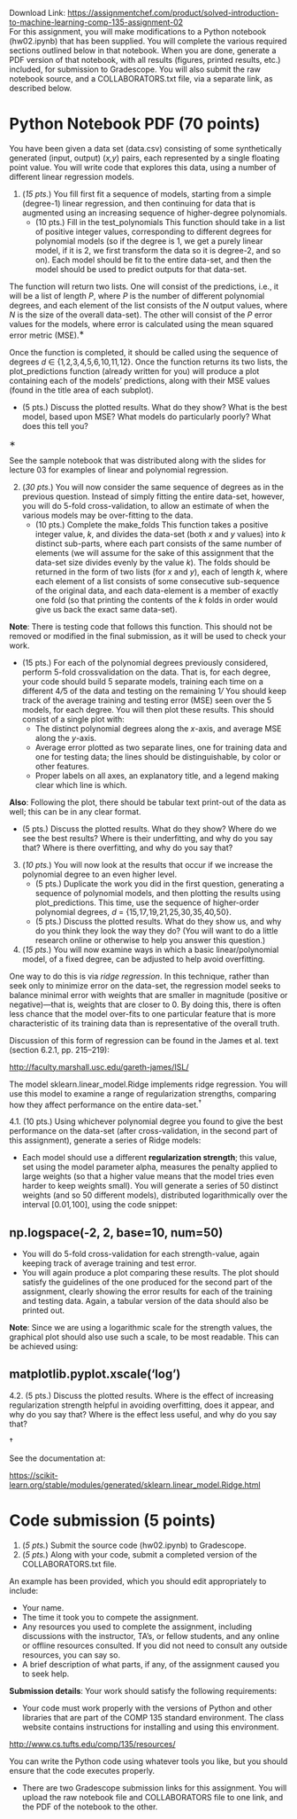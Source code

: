 Download Link: https://assignmentchef.com/product/solved-introduction-to-machine-learning-comp-135-assignment-02
<br>
For this assignment, you will make modifications to a Python notebook (hw02.ipynb) that has been supplied. You will complete the various required sections outlined below in that notebook. When you are done, generate a PDF version of that notebook, with all results (figures, printed results, etc.) included, for submission to Gradescope. You will also submit the raw notebook source, and a COLLABORATORS.txt file, via a separate link, as described below.

<h1>Python Notebook PDF (70 points)</h1>

You have been given a data set (data.csv) consisting of some synthetically generated (input, output) (<em>x,y</em>) pairs, each represented by a single floating point value. You will write code that explores this data, using a number of different linear regression models.

<ol>

 <li>(<em>15 pts.</em>) You fill first fit a sequence of models, starting from a simple (degree-1) linear regression, and then continuing for data that is augmented using an increasing sequence of higher-degree polynomials.

  <ul>

   <li>(10 pts.) Fill in the test_polynomials This function should take in a list of positive integer values, corresponding to different degrees for polynomial models (so if the degree is 1, we get a purely linear model, if it is 2, we first transform the data so it is degree-2, and so on). Each model should be fit to the entire data-set, and then the model should be used to predict outputs for that data-set.</li>

  </ul></li>

</ol>

The function will return two lists. One will consist of the predictions, i.e., it will be a list of length <em>P</em>, where <em>P </em>is the number of different polynomial degrees, and each element of the list consists of the <em>N </em>output values, where <em>N </em>is the size of the overall data-set). The other will consist of the <em>P </em>error values for the models, where error is calculated using the mean squared error metric (MSE).<sup>∗</sup>

Once the function is completed, it should be called using the sequence of degrees <em>d </em>∈ {1<em>,</em>2<em>,</em>3<em>,</em>4<em>,</em>5<em>,</em>6<em>,</em>10<em>,</em>11<em>,</em>12}. Once the function returns its two lists, the plot_predictions function (already written for you) will produce a plot containing each of the models’ predictions, along with their MSE values (found in the title area of each subplot).

<ul>

 <li>(5 pts.) Discuss the plotted results. What do they show? What is the best model, based upon MSE? What models do particularly poorly? What does this tell you?</li>

</ul>

∗

See the sample notebook that was distributed along with the slides for lecture 03 for examples of linear and polynomial regression.

<ol start="2">

 <li>(<em>30 pts.</em>) You will now consider the same sequence of degrees as in the previous question. Instead of simply fitting the entire data-set, however, you will do 5-fold cross-validation, to allow an estimate of when the various models may be over-fitting to the data.

  <ul>

   <li>(10 pts.) Complete the make_folds This function takes a positive integer value, <em>k</em>, and divides the data-set (both <em>x </em>and <em>y </em>values) into <em>k </em>distinct sub-parts, where each part consists of the same number of elements (we will assume for the sake of this assignment that the data-set size divides evenly by the value <em>k</em>). The folds should be returned in the form of two lists (for <em>x </em>and <em>y</em>), each of length <em>k</em>, where each element of a list consists of some consecutive sub-sequence of the original data, and each data-element is a member of exactly one fold (so that printing the contents of the <em>k </em>folds in order would give us back the exact same data-set).</li>

  </ul></li>

</ol>

<strong>Note</strong>: There is testing code that follows this function. This should not be removed or modified in the final submission, as it will be used to check your work.

<ul>

 <li>(15 pts.) For each of the polynomial degrees previously considered, perform 5-fold crossvalidation on the data. That is, for each degree, your code should build 5 separate models, training each time on a different 4<em>/</em>5 of the data and testing on the remaining 1<em>/</em> You should keep track of the average training and testing error (MSE) seen over the 5 models, for each degree. You will then plot these results. This should consist of a single plot with:

  <ul>

   <li>The distinct polynomial degrees along the <em>x</em>-axis, and average MSE along the <em>y</em>-axis.</li>

   <li>Average error plotted as two separate lines, one for training data and one for testing data; the lines should be distinguishable, by color or other features.</li>

   <li>Proper labels on all axes, an explanatory title, and a legend making clear which line is which.</li>

  </ul></li>

</ul>

<strong>Also</strong>: Following the plot, there should be tabular text print-out of the data as well; this can be in any clear format.

<ul>

 <li>(5 pts.) Discuss the plotted results. What do they show? Where do we see the best results? Where is their underfitting, and why do you say that? Where is there overfitting, and why do you say that?</li>

</ul>

<ol start="3">

 <li>(<em>10 pts.</em>) You will now look at the results that occur if we increase the polynomial degree to an even higher level.

  <ul>

   <li>(5 pts.) Duplicate the work you did in the first question, generating a sequence of polynomial models, and then plotting the results using plot_predictions. This time, use the sequence of higher-order polynomial degrees, <em>d </em>= {15<em>,</em>17<em>,</em>19<em>,</em>21<em>,</em>25<em>,</em>30<em>,</em>35<em>,</em>40<em>,</em>50}.</li>

   <li>(5 pts.) Discuss the plotted results. What do they show us, and why do you think they look the way they do? (You will want to do a little research online or otherwise to help you answer this question.)</li>

  </ul></li>

 <li>(<em>15 pts.</em>) You will now examine ways in which a basic linear/polynomial model, of a fixed degree, can be adjusted to help avoid overfitting.</li>

</ol>

One way to do this is via <em>ridge regression</em>. In this technique, rather than seek only to minimize error on the data-set, the regression model seeks to balance minimal error with weights that are smaller in magnitude (positive or negative)—that is, weights that are closer to 0. By doing this, there is often less chance that the model over-fits to one particular feature that is more characteristic of its training data than is representative of the overall truth.

Discussion of this form of regression can be found in the James et al. text (section 6.2.1, pp. 215–219):

<a href="http://faculty.marshall.usc.edu/gareth-james/ISL/">http://faculty.marshall.usc.edu/gareth-james/ISL/</a>

The model sklearn.linear_model.Ridge implements ridge regression. You will use this model to examine a range of regularization strengths, comparing how they affect performance on the entire data-set.<sup>†</sup>

4.1. (10 pts.) Using whichever polynomial degree you found to give the best performance on the data-set (after cross-validation, in the second part of this assignment), generate a series of Ridge models:

<ul>

 <li>Each model should use a different <strong>regularization strength</strong>; this value, set using the model parameter alpha, measures the penalty applied to large weights (so that a higher value means that the model tries even harder to keep weights small). You will generate a series of 50 distinct weights (and so 50 different models), distributed logarithmically over the interval [0<em>.</em>01<em>,</em>100], using the code snippet:</li>

</ul>

<h2>np.logspace(-2, 2, base=10, num=50)</h2>

<ul>

 <li>You will do 5-fold cross-validation for each strength-value, again keeping track of average training and test error.</li>

 <li>You will again produce a plot comparing these results. The plot should satisfy the guidelines of the one produced for the second part of the assignment, clearly showing the error results for each of the training and testing data. Again, a tabular version of the data should also be printed out.</li>

</ul>

<strong>Note</strong>: Since we are using a logarithmic scale for the strength values, the graphical plot should also use such a scale, to be most readable. This can be achieved using:

<h2>matplotlib.pyplot.xscale(‘log’)</h2>

4.2. (5 pts.) Discuss the plotted results. Where is the effect of increasing regularization strength helpful in avoiding overfitting, does it appear, and why do you say that? Where is the effect less useful, and why do you say that?

†

See the documentation at:

<a href="https://scikit-learn.org/stable/modules/generated/sklearn.linear_model.Ridge.html">https://scikit-learn.org/stable/modules/generated/sklearn.linear_model.Ridge.html</a>

<h1>Code submission (5 points)</h1>

<ol>

 <li>(<em>5 pts.</em>) Submit the source code (hw02.ipynb) to Gradescope.</li>

 <li>(<em>5 pts.</em>) Along with your code, submit a completed version of the COLLABORATORS.txt file.</li>

</ol>

An example has been provided, which you should edit appropriately to include:

<ul>

 <li>Your name.</li>

 <li>The time it took you to compete the assignment.</li>

 <li>Any resources you used to complete the assignment, including discussions with the instructor, TA’s, or fellow students, and any online or offline resources consulted. If you did not need to consult any outside resources, you can say so.</li>

 <li>A brief description of what parts, if any, of the assignment caused you to seek help.</li>

</ul>

<strong>Submission details</strong>: Your work should satisfy the following requirements:

<ul>

 <li>Your code must work properly with the versions of Python and other libraries that are part of the COMP 135 standard environment. The class website contains instructions for installing and using this environment.</li>

</ul>

<a href="http://www.cs.tufts.edu/comp/135/resources/">http://www.cs.tufts.edu/comp/135/resources/</a>

You can write the Python code using whatever tools you like, but you should ensure that the code executes properly.

<ul>

 <li>There are two Gradescope submission links for this assignment. You will upload the raw notebook file and COLLABORATORS file to one link, and the PDF of the notebook to the other.</li>

</ul>